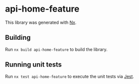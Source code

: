 # api-home-feature

This library was generated with [Nx](https://nx.dev).

## Building

Run `nx build api-home-feature` to build the library.

## Running unit tests

Run `nx test api-home-feature` to execute the unit tests via [Jest](https://jestjs.io).
